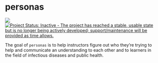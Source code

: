 
<!-- README.md is generated from README.Rmd. Please edit that file -->

# personas

<!-- badges: start -->

[![](https://img.shields.io/badge/lifecycle-stable-brightgreen.svg)](https://lifecycle.r-lib.org/articles/stages.html#stable)
[![Project Status: Inactive - The project has reached a stable, usable
state but is no longer being actively developed; support/maintenance
will be provided as time
allows.](https://www.repostatus.org/badges/latest/inactive.svg)](https://www.repostatus.org/#inactive)
<!-- badges: end -->

The goal of `personas` is to help instructors figure out who they’re
trying to help and communicate an understanding to each other and to
learners in the field of infectious diseases and public health.
